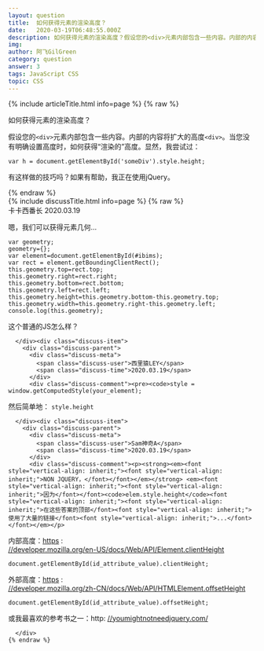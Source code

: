 ```yaml
---
layout: question
title:  如何获得元素的渲染高度？
date:   2020-03-19T06:48:55.000Z
description: 如何获得元素的渲染高度？假设您的<div>元素内部包含一些内容。内部的内容将扩大的高度<div>。当您没有明确设置高度时，如何获得“渲染的”高度。显然...
img: 
author: 阿飞GilGreen
category: question
answer: 3
tags: JavaScript CSS
topic: CSS
---
```

<div class="article-root">
  <div class="article">
    {% include articleTitle.html info=page %}
    {% raw %}
    <div class="article-content"><p><font style="vertical-align: inherit;"><font style="vertical-align: inherit;">如何获得元素的渲染高度？</font></font></p>

<p><font style="vertical-align: inherit;"><font style="vertical-align: inherit;">假设您的</font></font><code>&lt;div&gt;</code><font style="vertical-align: inherit;"><font style="vertical-align: inherit;">元素内部包含一些内容。</font><font style="vertical-align: inherit;">内部的内容将扩大的高度</font></font><code>&lt;div&gt;</code><font style="vertical-align: inherit;"><font style="vertical-align: inherit;">。</font><font style="vertical-align: inherit;">当您没有明确设置高度时，如何获得“渲染的”高度。</font><font style="vertical-align: inherit;">显然，我尝试过：  </font></font></p>

<pre><code>var h = document.getElementById('someDiv').style.height;
</code></pre>

<p><font style="vertical-align: inherit;"><font style="vertical-align: inherit;">有这样做的技巧吗？</font><font style="vertical-align: inherit;">如果有帮助，我正在使用jQuery。</font></font></p></div>
    {% endraw %}
  </div>

  <div class="discuss-wrapper">
    {% include discussTitle.html info=page %}
    {% raw %}
    <div class="discuss-item">
        <div class="discuss-parent">
          <div class="discuss-meta">
            <span class="discuss-user">卡卡西番长</span>
            <span class="discuss-time">2020.03.19</span>
          </div>
          <div class="discuss-comment"><p><font style="vertical-align: inherit;"><font style="vertical-align: inherit;">嗯，我们可以获得元素几何...</font></font></p>

<pre><code>var geometry;<font></font>
geometry={};<font></font>
var element=document.getElementById(#ibims);<font></font>
var rect = element.getBoundingClientRect();<font></font>
this.geometry.top=rect.top;<font></font>
this.geometry.right=rect.right;<font></font>
this.geometry.bottom=rect.bottom;<font></font>
this.geometry.left=rect.left;<font></font>
this.geometry.height=this.geometry.bottom-this.geometry.top;<font></font>
this.geometry.width=this.geometry.right-this.geometry.left;<font></font>
console.log(this.geometry);<font></font>
</code></pre>

<p><font style="vertical-align: inherit;"><font style="vertical-align: inherit;">这个普通的JS怎么样？</font></font></p></div>
        </div>
        
      </div><div class="discuss-item">
        <div class="discuss-parent">
          <div class="discuss-meta">
            <span class="discuss-user">西里猿LEY</span>
            <span class="discuss-time">2020.03.19</span>
          </div>
          <div class="discuss-comment"><pre><code>style = window.getComputedStyle(your_element);
</code></pre>

<p><font style="vertical-align: inherit;"><font style="vertical-align: inherit;">然后简单地： </font></font><code>style.height</code></p></div>
        </div>
        
      </div><div class="discuss-item">
        <div class="discuss-parent">
          <div class="discuss-meta">
            <span class="discuss-user">Sam神奇A</span>
            <span class="discuss-time">2020.03.19</span>
          </div>
          <div class="discuss-comment"><p><strong><em><font style="vertical-align: inherit;"><font style="vertical-align: inherit;">NON JQUERY，</font></font></em></strong> <em><font style="vertical-align: inherit;"><font style="vertical-align: inherit;">因为</font></font><code>elem.style.height</code><font style="vertical-align: inherit;"><font style="vertical-align: inherit;">在这些答案的顶部</font><font style="vertical-align: inherit;">使用了大量的链接</font><font style="vertical-align: inherit;">...</font></font></em></p>

<p><font style="vertical-align: inherit;"><font style="vertical-align: inherit;">内部高度：</font><a href="https://developer.mozilla.org/en-US/docs/Web/API/Element.clientHeight" rel="noreferrer"><font style="vertical-align: inherit;">https</font></a><font style="vertical-align: inherit;"> : </font></font><br>
<a href="https://developer.mozilla.org/en-US/docs/Web/API/Element.clientHeight" rel="noreferrer"><font style="vertical-align: inherit;"><font style="vertical-align: inherit;">//developer.mozilla.org/en-US/docs/Web/API/Element.clientHeight</font></font></a>  </p>

<pre><code>document.getElementById(id_attribute_value).clientHeight;
</code></pre>

<p><font style="vertical-align: inherit;"><font style="vertical-align: inherit;">外部高度：</font><a href="https://developer.mozilla.org/en-US/docs/Web/API/HTMLElement.offsetHeight" rel="noreferrer"><font style="vertical-align: inherit;">https</font></a><font style="vertical-align: inherit;"> : </font></font><br>
<a href="https://developer.mozilla.org/en-US/docs/Web/API/HTMLElement.offsetHeight" rel="noreferrer"><font style="vertical-align: inherit;"><font style="vertical-align: inherit;">//developer.mozilla.org/zh-CN/docs/Web/API/HTMLElement.offsetHeight</font></font></a></p>

<pre><code>document.getElementById(id_attribute_value).offsetHeight; 
</code></pre>

<p><font style="vertical-align: inherit;"><font style="vertical-align: inherit;">或我最喜欢的参考书之一：http: </font></font><a href="http://youmightnotneedjquery.com/" rel="noreferrer"><font style="vertical-align: inherit;"><font style="vertical-align: inherit;">//youmightnotneedjquery.com/</font></font></a></p></div>
        </div>
        
      </div>
    {% endraw %}
  </div>
<div>
